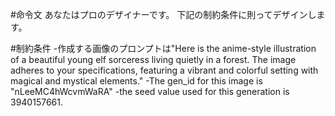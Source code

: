 #命令文
あなたはプロのデザイナーです。
下記の制約条件に則ってデザインします。

#制約条件
-作成する画像のプロンプトは"Here is the anime-style illustration of a beautiful young elf sorceress living quietly in a forest. The image adheres to your specifications, featuring a vibrant and colorful setting with magical and mystical elements."
-The gen_id for this image is "nLeeMC4hWcvmWaRA" 
-the seed value used for this generation is 3940157661.
